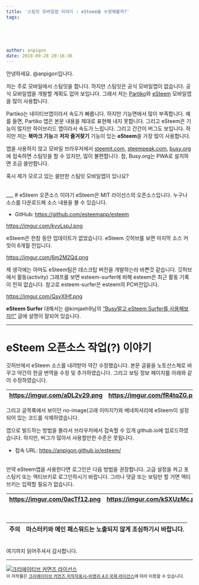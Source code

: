 ```yaml
---
title: '스팀잇 모바일앱 이야기 : eSteem을 수정해볼까?'
tags:
  
  
  
  
  
author: anpigon
date: 2018-09-28 20:16:36
---
```


안녕하세요. @anpigon입니다.

저는 주로 모바일에서 스팀잇을 합니다. 하지만 스팀잇은 공식 모바일앱이 없습니다. 공식 모바일앱을 개발할 계획도 없어 보입니다. 그래서 저는 [Partiko](https://partiko.app/)와 [eSteem](https://esteem.app/) 모바일앱을 많이 사용합니다. 

Partiko는 네이티브앱이라서 속도가 빠릅니다. 하지만 기능면에서 많이 부족합니다. 예를 들면, Partiko 앱은 본문 내용을 제대로 표현해 내지 못합니다. 그리고 eSteem은 기능이 많지만 하이브리드 앱이라서 속도가 느립니다. 그리고 간간이 버그도 보입니다. 하지만 저는 **북마크 기능**과 **저자 즐겨찾기** 기능이 있는 **eSteem**을 가장 많이 사용합니다.

앱을 사용하지 않고 모바일 브라우저에서 [steemit.com](https://steemit.com), [steempeak.com](https://steempeak.com), [busy.org](https://busy.org)에 접속하면 스팀잇을 할 수 있지만, 많이 불편합니다. 참, Busy.org는 PWA로 설치하면 조금 쓸만합니다.

혹시 제가 모르고 있는 쓸만한 스팀잇 모바일앱이 있나요?


<br>
___
# eSteem 오픈소스 이야기
eSteem은 MIT 라이선스의 오픈소스입니다. 누구나 소스를 다운로드해 소스 내용을 볼 수 있습니다.

* GitHub: https://github.com/esteemapp/esteem

https://imgur.com/kvyLspJ.png

eSteem은 한참 동안 업데이트가 없었습니다. eSteem 깃허브를 보면 마지막 소스 커밋이 6개월 전입니다.

https://imgur.com/6m2M2Qd.png

제 생각에는 아마도 eSteem팀은 데스크탑 버전을 개발하는라 바쁜것 같습니다. 깃허브에서 활동(activity) 그래프를 보면 esteem-surfer에 비해 esteem은 최근 활동 기록이 전혀 없습니다. 참고로 esteem-surfer은 esteem의 PC버전입니다.

https://imgur.com/QsyXIHf.png



**eSteem Surfer** 대해서는 @kimjaeh9님의 [<q>Busy말고 eSteem Surfer를 사용해보자!!</q>](https://steemit.com/kr/@kimjaeh9/busy-esteem-surfer) 글에 설명이 잘되어 있습니다.
<br>

___
# eSteem 오픈소스 작업(?) 이야기

깃허브에서 eSteem 소스를 내려받아 약간 수정했습니다. 본문 글꼴을 노토산스체로 바꾸고 약간의 한글 번역을 수정 및 추가하였습니다. 그리고 보팅 정보 페이지를 아래와 같이 수정하였습니다.

| https://imgur.com/aDL2v29.png | https://imgur.com/fR4tqZG.png |
|-|-|
그리고 글목록에서 보이던 no-image(고래 이미지?)와 베네피셔리에 eSteem이 설정되어 있는 코드를 삭제하였습니다. 

앱으로 빌드하는 방법을 몰라서 브라우저에서 접속할 수 있게 github.io에 업로드하였습니다. 하지만, 버그가 많아서 사용할만한 수준은 못됩니다.
* 접속 URL: https://anpigon.github.io/esteem/ 

<br>만약 eSteem앱을 사용한다면 로그인은 다음 방법을 권장합니다. 고급 설정을 켜고 포스팅키 또는 액티브키로 로그인하시기 바랍니다. 그러나 댓글 또는 보팅만 할 거면 액티브키는 입력할 필요가 없습니다.

| https://imgur.com/0acTf12.png | https://imgur.com/kSXUzMc.png  |
|-|-|

<br>

|주의|**마스터키와 메인 패스워드는 노출되지 않게 조심**하기시 바랍니다.|
|-|-|

<br>
여기까지 읽어주셔서 감사합니다.


<div><hr>
<div class='pull-left'><a rel="license" href="http://creativecommons.org/licenses/by-nc/4.0/">
<img alt="크리에이티브 커먼즈 라이선스" style="border-width:0" src="https://i.creativecommons.org/l/by-nc/4.0/88x31.png" /></a></div><sub>이 저작물은 <a rel="license" href="http://creativecommons.org/licenses/by-nc/4.0/">크리에이티브 커먼즈 저작자표시-비영리 4.0 국제 라이선스</a>에 따라 이용할 수 있습니다.</sub>
</div>



